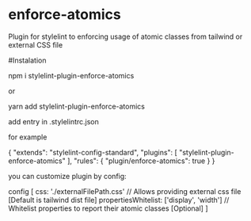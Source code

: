 # enforce-atomics

Plugin for stylelint to enforcing usage of atomic classes from tailwind or external CSS file

#Instalation

npm i stylelint-plugin-enforce-atomics

or

yarn add stylelint-plugin-enforce-atomics

add entry in .stylelintrc.json

for example

{
  "extends": "stylelint-config-standard",
  "plugins": [
    "stylelint-plugin-enforce-atomics"
  ],
  "rules": {
    "plugin/enforce-atomics": true
  }
}


you can customize plugin by config: 

config [
  css: './externalFilePath.css' // Allows providing external css file [Default is tailwind dist file]
  propertiesWhitelist: ['display', 'width'] // Whitelist properties to report their atomic classes [Optional]
]

